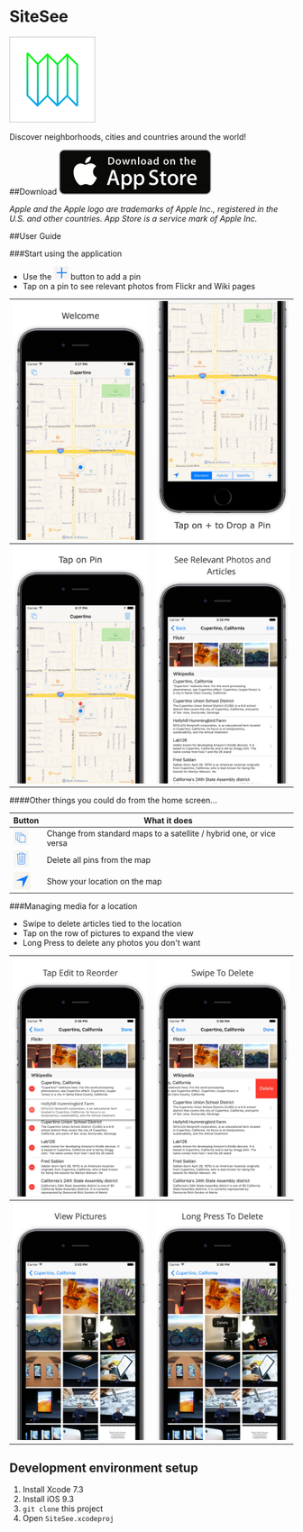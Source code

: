 
# SiteSee 

![Icon](Images/Icon-76@2x.png) 

Discover neighborhoods, cities and countries around the world!


##Download
[![appstore](Images/appstore.png)](https://itunes.apple.com/us/app/sitesee-discover-neighborhoods/id1098475733)

_Apple and the Apple logo are trademarks of Apple Inc., registered in the U.S. and other countries. App Store is a service mark of Apple Inc._

##User Guide

###Start using the application
- Use the ![add](Images/add.png) button to add a pin
- Tap on a pin to see relevant photos from Flickr and Wiki pages 


 ![](Images/0.jpg) |![](Images/1.jpg)  
----|----
 ![](Images/2.jpg) | ![](Images/3.jpg)


####Other things you could do from the home screen...

Button | What it does
----|----
![layers](Images/layers.png) | Change from standard maps to a satellite / hybrid one, or vice versa
![trash](Images/trash.png) | Delete all pins from the map
![arrow](Images/arrow.png) | Show your location on the map


###Managing media for a location

- Swipe to delete articles tied to the location
- Tap on the row of pictures to expand the view
- Long Press to delete any photos you don't want 


 ![](Images/4.jpg) |![](Images/5.jpg)  
----|----
 ![](Images/6.jpg) | ![](Images/7.jpg)

## Development environment setup

1. Install Xcode 7.3
2. Install iOS 9.3
3. `git clone` this project
4. Open `SiteSee.xcodeproj`


